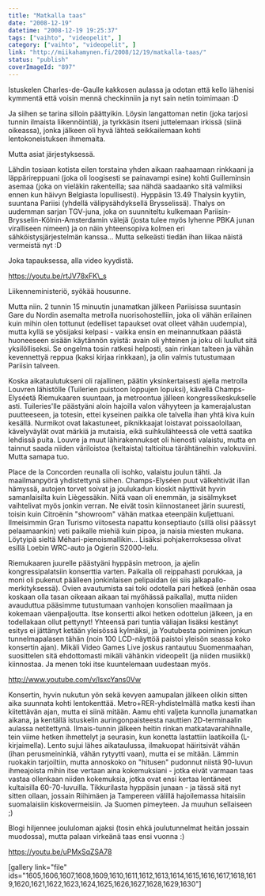 ```yaml
---
title: "Matkalla taas"
date: "2008-12-19"
datetime: "2008-12-19 19:25:37"
tags: ["vaihto", "videopelit", ]
category: ["vaihto", "videopelit", ]
link: "http://miikahamynen.fi/2008/12/19/matkalla-taas/"
status: "publish"
coverImageId: "897"
---
```


Istuskelen Charles-de-Gaulle kakkosen aulassa ja odotan että kello lähenisi kymmentä että voisin mennä checkinniin ja nyt sain netin toimimaan :D

Ja siihen se tarina silloin päättyikin. Löysin langattoman netin (joka tarjosi tunnin ilmaista liikennöintiä), ja tyrkkäsin itseni juttelemaan irkissä (siinä oikeassa), jonka jälkeen oli hyvä lähteä seikkailemaan kohti lentokoneistuksen ihmemaita.

Mutta asiat järjestyksessä.

Lähdin tosiaan kotista eilen torstaina yhden aikaan raahaamaan rinkkaani ja läppärireppuani (joka oli loogisesti se painavampi esine) kohti Guilleminsin asemaa (joka on vieläkin rakenteilla; saa nähdä saadaanko sitä valmiiksi ennen kun häivyn Belgiasta lopullisesti). Hyppäsin 13.49 Thalysin kyytiin, suuntana Pariisi (yhdellä välipysähdyksellä Brysselissä). Thalys on uudemman sarjan TGV-juna, joka on suunniteltu kulkemaan Pariisin-Brysselin-Kölnin-Amsterdamin välejä (josta tulee myös lyhenne PBKA junan viralliseen nimeen) ja on näin yhteensopiva kolmen eri sähköistysjärjestelmän kanssa... Mutta selkeästi tiedän ihan liikaa näistä vermeistä nyt :D

Joka tapauksessa, alla video kyydistä.

https://youtu.be/rtJV78xFK\_s

Liikenneministeriö, syökää housunne.

Mutta niin. 2 tunnin 15 minuutin junamatkan jälkeen Pariisissa suuntasin Gare du Nordin asemalta metrolla nuorisohostelliin, joka oli vähän erilainen kuin mihin olen tottunut (edelliset tapaukset ovat olleet vähän uudempia), mutta kyllä se yösijaksi kelpasi - vaikka ensin en meinannutkaan päästä huoneeseen sisään käytännön syistä: avain oli yhteinen ja joku oli luullut sitä yksilölliseksi. Se ongelma tosin ratkesi helposti, sain rinkan talteen ja vähän kevennettyä reppua (kaksi kirjaa rinkkaan), ja olin valmis tutustumaan Pariisin talveen.

Koska aikataulutukseni oli rajallinen, päätin yksinkertaisesti ajella metrolla Louvren lähistölle (Tuilerien puistoon loppujen lopuksi), kävellä Champs-Elyséetä Riemukaaren suuntaan, ja metroontua jälleen kongressikeskukselle asti. Tuileries'lle päästyäni aloin hajoilla valon vähyyteen ja kamerajalustan puutteeseen, ja totesin, ettei kyseinen paikka ole talvella ihan yhtä kiva kuin kesällä. Nurmikot ovat lakastuneet, piknikkaajat loistavat poissaolollaan, kävelyväylät ovat märkiä ja mutaisia, eikä suihkulähteessä ole vettä saatika lehdissä puita. Louvre ja muut lähirakennukset oli hienosti valaistu, mutta en tainnut saada niiden väriloistoa (keltaista) taltioitua tärähtäneihin valokuviini. Mutta samapa tuo.

Place de la Concorden reunalla oli isohko, valaistu joulun tähti. Ja maailmanpyörä yhdistettynä siihen. Champs-Elyséen puut välkehtivät illan hämyssä, autojen torvet soivat ja joulukadun kioskit näyttivät hyvin samanlaisilta kuin Liègessäkin. Niitä vaan oli enemmän, ja sisälmykset vaihtelivat myös jonkin verran. Ne eivät tosin kiinnostaneet järin suuresti, toisin kuin Citroënin "showroom" vähän matkaa eteenpäin kuljettuani. Ilmeisimmin Gran Turismo viitosesta napattu konseptiauto (sillä olisi päässyt pelaamaankin) veti paikalle miehiä kuin pipoa, ja naisia miesten mukana. Löytyipä sieltä Méhari-pienoismallikin... Lisäksi pohjakerroksessa olivat esillä Loebin WRC-auto ja Ogierin S2000-lelu.

Riemukaaren juurelle päästyäni hyppäsin metroon, ja ajelin kongressipalatsiin konserttia varten. Paikalla oli reippahasti porukkaa, ja moni oli pukenut päälleen jonkinlaisen pelipaidan (ei siis jalkapallo-merkityksessä). Ovien avautumista sai toki odotella pari hetkeä (enhän osaa koskaan olla tasan oikeaan aikaan tai myöhässä paikalla), mutta niiden avauduttua pääsimme tutustumaan vanhojen konsolien maailmaan ja kokemaan väenpaljoutta. Itse konsertti alkoi hetken odottelun jälkeen, ja en todellakaan ollut pettynyt! Yhteensä pari tuntia väliajan lisäksi kestänyt esitys ei jättänyt ketään yleisössä kylmäksi, ja Youtubesta poiminen jonkun tunnelmapalasen tähän (noin 100 LCD-näyttöä paistoi yleisön seassa koko konsertin ajan). Mikäli Video Games Live joskus rantautuu Suomenmaahan, suosittelen sitä ehdottomasti mikäli vähänkin videopelit (ja niiden musiikki) kiinnostaa. Ja menen toki itse kuuntelemaan uudestaan myös.

http://www.youtube.com/v/lsxcYans0Vw

Konsertin, hyvin nukutun yön sekä kevyen aamupalan jälkeen olikin sitten aika suunnata kohti lentokenttää. Metro+RER-yhdistelmällä matka kesti ihan kiitettävän ajan, mutta ei siinä mitään. Aamu ehti valjeta kunnolla junamatkan aikana, ja kentällä istuskelin auringonpaisteesta nauttien 2D-terminaalin aulassa netitettynä. Ilmais-tunnin jälkeen heitin rinkan matkatavarahihnalle, tein viime hetken ihmettelyt ja seurasin, kun konetta lastattiin laatikoilla (L-kirjaimella). Lento sujui lähes aikataulussa, ilmakuopat häiritsivät vähän (ihan perusmeininkiä, vähän rytyytti vaan), mutta ei se mitään. Lämmin ruokakin tarjoiltiin, mutta annoskoko on "hitusen" pudonnut niistä 90-luvun ihmeajoista mihin itse vertaan aina kokemuksiani - jotka eivät varmaan taas vastaa ollenkaan niiden kokemuksia, jotka ovat ensi kertaa lentäneet kultaisilla 60-70-luvuilla. Tikkurilasta hyppäsin junaan - ja tässä sitä nyt sitten ollaan, jossain Riihimäen ja Tampereen välillä hajoilemassa hitaisiin suomalaisiin kiskovermeisiin. Ja Suomen pimeyteen. Ja muuhun sellaiseen ;)

Blogi hiljennee joululoman ajaksi (tosin ehkä joulutunnelmat heitän jossain muodossa), mutta palaan virkeänä taas ensi vuonna :)

https://youtu.be/uPMxSqZSA78

\[gallery link="file" ids="1605,1606,1607,1608,1609,1610,1611,1612,1613,1614,1615,1616,1617,1618,1619,1620,1621,1622,1623,1624,1625,1626,1627,1628,1629,1630"\]
